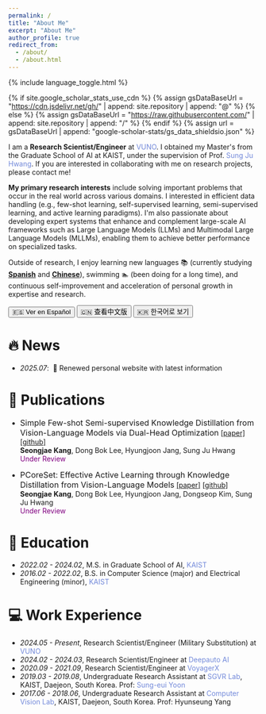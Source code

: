 ```yaml
---
permalink: /
title: "About Me"
excerpt: "About Me"
author_profile: true
redirect_from: 
  - /about/
  - /about.html
---
```


{% include language_toggle.html %}

{% if site.google_scholar_stats_use_cdn %}
{% assign gsDataBaseUrl = "https://cdn.jsdelivr.net/gh/" | append: site.repository | append: "@" %}
{% else %}
{% assign gsDataBaseUrl = "https://raw.githubusercontent.com/" | append: site.repository | append: "/" %}
{% endif %}
{% assign url = gsDataBaseUrl | append: "google-scholar-stats/gs_data_shieldsio.json" %}

<span class='anchor' id='about-me'></span>

I am a **Research Scientist/Engineer** at <a href="https://vuno.co/" style="color: #7289da; text-decoration: none;">VUNO</a>. I obtained my Master's from the Graduate School of AI at KAIST, under the supervision of Prof. <a href="http://www.sungjuhwang.com/" style="color: #7289da; text-decoration: none;">Sung Ju Hwang</a>. If you are interested in collaborating with me on research projects, please contact me!

**My primary research interests** include solving important problems that occur in the real world across various domains. I interested in efficient data handling (e.g., few-shot learning, self-supervised learning, semi-supervised learning, and active learning paradigms). I'm also passionate about developing expert systems that enhance and complement large-scale AI frameworks such as Large Language Models (LLMs) and Multimodal Large Language Models (MLLMs), enabling them to achieve better performance on specialized tasks.

Outside of research, I enjoy learning new languages 📚 (currently studying <a href="#" onclick="toggleLanguage('spanish-content', document.querySelector('.spanish-btn')); return false;">**Spanish**</a> and <a href="#" onclick="toggleLanguage('chinese-content', document.querySelector('.chinese-btn')); return false;">**Chinese**</a>), swimming 🏊 (been doing for a long time), and continuous self-improvement and acceleration of personal growth in expertise and research.

<div class="language-toggle">
  <button class="toggle-btn spanish-btn" onclick="toggleLanguage('spanish-content', this)">🇪🇸 Ver en Español</button>
  <button class="toggle-btn chinese-btn" onclick="toggleLanguage('chinese-content', this)">🇨🇳 查看中文版</button>
  <button class="toggle-btn korean-btn" onclick="toggleLanguage('korean-content', this)">🇰🇷 한국어로 보기</button>
</div>

<div id="spanish-content" class="language-section spanish-section" style="display: none;">
  <p>Soy un <strong>Científico/Ingeniero de Investigación</strong> en <a href="https://vuno.co/" style="color: #7289da; text-decoration: none;">VUNO</a>. Obtuve mi Maestría en la Escuela de Posgrado de IA de KAIST, bajo la supervisión del Prof. <a href="http://www.sungjuhwang.com/" style="color: #7289da; text-decoration: none;">Sung Ju Hwang</a>. ¡Si estás interesado en colaborar conmigo en proyectos de investigación, por favor contáctame!</p>

  <p><strong>Mis intereses principales de investigación</strong> incluyen resolver problemas importantes que ocurren en el mundo real a través de varios dominios. Me interesa el manejo eficiente de datos (por ejemplo, aprendizaje de pocos ejemplos, aprendizaje auto-supervisado, aprendizaje semi-supervisado, y paradigmas de aprendizaje activo). También me apasiona desarrollar sistemas expertos que mejoren y complementen marcos de IA a gran escala como los Modelos de Lenguaje Grande (LLMs) y los Modelos de Lenguaje Grande Multimodales (MLLMs), permitiéndoles lograr un mejor rendimiento en tareas especializadas.</p>

  <p>Fuera de la investigación, disfruto aprender nuevos idiomas 📚 (actualmente estudiando <strong>español</strong> y <strong>chino</strong>), nadar 🏊 (trato de nadar al menos dos veces por semana), y la mejora continua personal y la aceleración del crecimiento personal en experiencia e investigación.</p>
</div>

<div id="chinese-content" class="language-section chinese-section" style="display: none;">
  <p>我是<a href="https://vuno.co/" style="color: #7289da; text-decoration: none;">VUNO</a>的<strong>研究科学家/工程师</strong>。我在KAIST人工智能研究生院获得了硕士学位，师从<a href="http://www.sungjuhwang.com/" style="color: #7289da; text-decoration: none;">Sung Ju Hwang</a>教授。如果您有兴趣与我在研究项目上合作，请随时联系我！</p>

  <p><strong>我的主要研究兴趣</strong>包括解决现实世界中各个领域出现的重要问题。我对高效数据处理感兴趣（例如，少样本学习、自监督学习、半监督学习和主动学习范式）。我还热衷于开发能够增强和补充大型AI框架（如大型语言模型（LLMs）和多模态大型语言模型（MLLMs））的专家系统，使它们能够在专业任务上取得更好的性能。</p>

  <p>除了研究之外，我喜欢学习新语言📚（目前正在学习<strong>西班牙语</strong>和<strong>中文</strong>），游泳🏊（我尽量每周游泳至少两次），以及在专业知识和研究方面不断自我提升和加速个人成长。</p>
</div>

<div id="korean-content" class="language-section korean-section" style="display: none;">
  <p>현재 <a href="https://vuno.co/" style="color: #7289da; text-decoration: none;">VUNO</a>에서 전문연구요원으로 일하고 있습니다. KAIST 인공지능대학원에서 <a href="http://www.sungjuhwang.com/" style="color: #7289da; text-decoration: none;">황성주</a> 교수님 지도로 석사학위를 받았습니다. 연구 협업에 관심 있으시면 언제든지 연락주세요!</p>

  <p>현실에서 다양한 문제들을 AI를 이용해서 푸는 것에 관심이 많습니다. 효율적인 데이터 처리(e.g., zero-/few-shot learning, self-/semi-supervised learning, and active learning)을 통해서 현실 문제를 푸는 것에 관심이 있습니다. 그리고 대규모 언어 모델(LLM)과 멀티모달 대규모 언어 모델(MLLM)과 같은 대규모 AI 프레임워크를 향상시키고 보완하는 전문가 시스템을 개발하여 실제 현실 테스크, 문제를 푸는 시스템에도 관심을 가지고 있습니다.</p>

  <p>연구 외에도 새로운 언어 배우는 걸 정말 좋아하고 수영도 오래전부터 즐겨오고 있습니다! 개인적인 성장과 발전에도 항상 관심이 많습니다 🌱✨.</p>

  <p>감사합니다 🙇</p>
</div>

# 🔥 News
- *2025.07*: &nbsp;🎉 Renewed personal website with latest information

# 📝 Publications 

- <font size="3">Simple Few-shot Semi-supervised Knowledge Distillation from Vision-Language Models via Dual-Head Optimization</font>
[[paper]](https://arxiv.org/abs/2505.07675v1) [[github]](https://github.com/erjui/DHO)  
**Seongjae Kang**, Dong Bok Lee, Hyungjoon Jang, Sung Ju Hwang  
<span style="color:purple">Under Review</span>

- <font size="3">PCoreSet: Effective Active Learning through Knowledge Distillation from Vision-Language Models</font>
[[paper]](https://arxiv.org/abs/2505.07675v1) [[github]](https://github.com/erjui/PCoreSet)  
**Seongjae Kang**, Dong Bok Lee, Hyungjoon Jang, Dongseop Kim, Sung Ju Hwang  
<span style="color:purple">Under Review</span>

# 📖 Education
- *2022.02 - 2024.02*, M.S. in Graduate School of AI, <a href="https://www.kaist.ac.kr/en/" style="color: #7289da; text-decoration: none;">KAIST</a>
- *2016.02 - 2022.02*, B.S. in Computer Science (major) and Electrical Engineering (minor), <a href="https://www.kaist.ac.kr/en/" style="color: #7289da; text-decoration: none;">KAIST</a>

# 💻 Work Experience
- *2024.05 - Present*, Research Scientist/Engineer (Military Substitution) at <a href="https://vuno.co/" style="color: #7289da; text-decoration: none;">VUNO</a>
- *2024.02 - 2024.03*, Research Scientist/Engineer at <a href="https://deepauto.ai/" style="color: #7289da; text-decoration: none;">Deepauto AI</a>
- *2020.09 - 2021.09*, Research Scientist/Engineer at <a href="https://www.voyagerx.com/" style="color: #7289da; text-decoration: none;">VoyagerX</a>
- *2019.03 - 2019.08*, Undergraduate Research Assistant at <a href="https://sgvr.kaist.ac.kr/" style="color: #7289da; text-decoration: none;">SGVR Lab</a>, KAIST, Daejeon, South Korea. Prof: <a href="https://sgvr.kaist.ac.kr/~sungeui/" style="color: #7289da; text-decoration: none;">Sung-eui Yoon</a>
- *2017.06 - 2018.06*, Undergraduate Research Assistant at <a href="http://mind.kaist.ac.kr" style="color: #7289da; text-decoration: none;">Computer Vision Lab</a>, KAIST, Daejeon, South Korea. Prof: Hyunseung Yang
